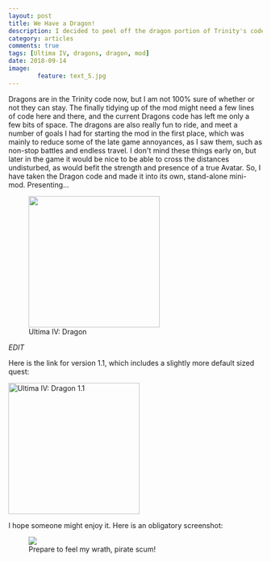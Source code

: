 ```yaml
---
layout: post
title: We Have a Dragon!
description: I decided to peel off the dragon portion of Trinity's code, and make it into its own little thing.
category: articles
comments: true
tags: [Ultima IV, dragons, dragon, mod]
date: 2018-09-14
image: 
        feature: text_5.jpg
---
```


Dragons are in the Trinity code now, but I am not 100% sure of whether or not they can stay. The finally tidying up of the mod might need a few lines of code here and there, and the current Dragons code has left me only a few bits of space.
The dragons are also really fun to ride, and meet a number of goals I had for starting the mod in the first place, which was mainly to reduce some of the late game annoyances, as I saw them, such as non-stop battles and endless travel. 
I don't mind these things early on, but later in the game it would be nice to be able to cross the distances undisturbed, as would befit the strength and presence of a true Avatar.
So, I have taken the Dragon code and made it into its own, stand-alone mini-mod. Presenting...

<figure>
	<img class="ScrollRev" style="width: 260px" data-tilt src="https://media.moddb.com/cache/images/downloads/1/144/143626/thumb_620x2000/Ultima_IV_Dragon.png" />
	<figcaption>Ultima IV: Dragon</figcaption>
</figure>

*EDIT*

Here is the link for version 1.1, which includes a slightly more default sized quest:

<a href="https://www.moddb.com/mods/ultima-iv-dragon/downloads/dragon-11" title="Download Ultima IV: Dragon 1.1 - Mod DB" target="_blank"><img style="width: 260px" src="https://button.moddb.com/download/medium/201644.png" alt="Ultima IV: Dragon 1.1" /></a>

I hope someone might enjoy it. Here is an obligatory screenshot: 



<figure>
	<img class="ScrollRev" data-tilt src="{{ site.url }}/images/dragon_pirates.png" />
	<figcaption>Prepare to feel my wrath, pirate scum!</figcaption>
</figure>



